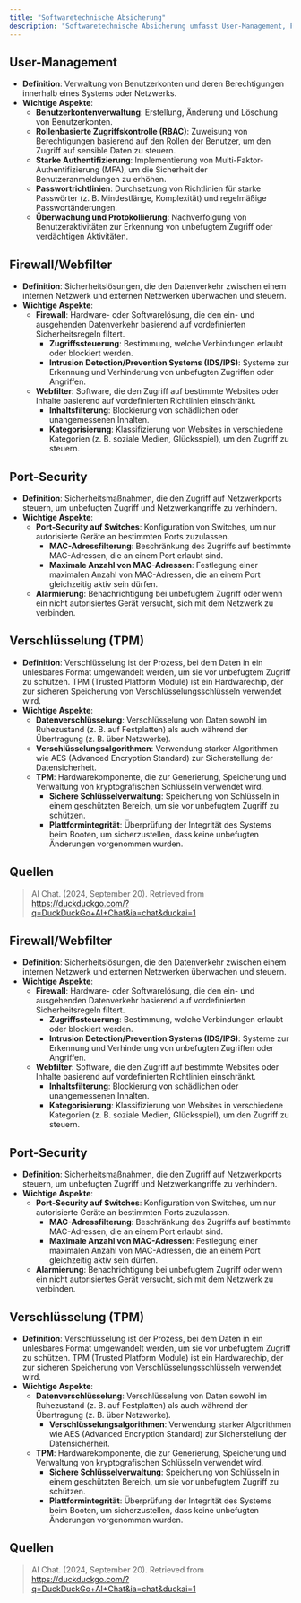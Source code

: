 ```yaml
---
title: "Softwaretechnische Absicherung"
description: "Softwaretechnische Absicherung umfasst User-Management, Firewalls, Port-Security, Verschlüsselung mit TPM. Schutz vor unbefugtem Zugriff und Angriffen."
---
```


## User-Management
- **Definition**: Verwaltung von Benutzerkonten und deren Berechtigungen innerhalb eines Systems oder Netzwerks.
- **Wichtige Aspekte**:
  - **Benutzerkontenverwaltung**: Erstellung, Änderung und Löschung von Benutzerkonten.
  - **Rollenbasierte Zugriffskontrolle (RBAC)**: Zuweisung von Berechtigungen basierend auf den Rollen der Benutzer, um den Zugriff auf sensible Daten zu steuern.
  - **Starke Authentifizierung**: Implementierung von Multi-Faktor-Authentifizierung (MFA), um die Sicherheit der Benutzeranmeldungen zu erhöhen.
  - **Passwortrichtlinien**: Durchsetzung von Richtlinien für starke Passwörter (z. B. Mindestlänge, Komplexität) und regelmäßige Passwortänderungen.
  - **Überwachung und Protokollierung**: Nachverfolgung von Benutzeraktivitäten zur Erkennung von unbefugtem Zugriff oder verdächtigen Aktivitäten.

## Firewall/Webfilter
- **Definition**: Sicherheitslösungen, die den Datenverkehr zwischen einem internen Netzwerk und externen Netzwerken überwachen und steuern.
- **Wichtige Aspekte**:
  - **Firewall**: Hardware- oder Softwarelösung, die den ein- und ausgehenden Datenverkehr basierend auf vordefinierten Sicherheitsregeln filtert.
    - **Zugriffssteuerung**: Bestimmung, welche Verbindungen erlaubt oder blockiert werden.
    - **Intrusion Detection/Prevention Systems (IDS/IPS)**: Systeme zur Erkennung und Verhinderung von unbefugten Zugriffen oder Angriffen.
  - **Webfilter**: Software, die den Zugriff auf bestimmte Websites oder Inhalte basierend auf vordefinierten Richtlinien einschränkt.
    - **Inhaltsfilterung**: Blockierung von schädlichen oder unangemessenen Inhalten.
    - **Kategorisierung**: Klassifizierung von Websites in verschiedene Kategorien (z. B. soziale Medien, Glücksspiel), um den Zugriff zu steuern.

## Port-Security
- **Definition**: Sicherheitsmaßnahmen, die den Zugriff auf Netzwerkports steuern, um unbefugten Zugriff und Netzwerkangriffe zu verhindern.
- **Wichtige Aspekte**:
  - **Port-Security auf Switches**: Konfiguration von Switches, um nur autorisierte Geräte an bestimmten Ports zuzulassen.
    - **MAC-Adressfilterung**: Beschränkung des Zugriffs auf bestimmte MAC-Adressen, die an einem Port erlaubt sind.
    - **Maximale Anzahl von MAC-Adressen**: Festlegung einer maximalen Anzahl von MAC-Adressen, die an einem Port gleichzeitig aktiv sein dürfen.
  - **Alarmierung**: Benachrichtigung bei unbefugtem Zugriff oder wenn ein nicht autorisiertes Gerät versucht, sich mit dem Netzwerk zu verbinden.

## Verschlüsselung (TPM)
- **Definition**: Verschlüsselung ist der Prozess, bei dem Daten in ein unlesbares Format umgewandelt werden, um sie vor unbefugtem Zugriff zu schützen. TPM (Trusted Platform Module) ist ein Hardwarechip, der zur sicheren Speicherung von Verschlüsselungsschlüsseln verwendet wird.
- **Wichtige Aspekte**:
  - **Datenverschlüsselung**: Verschlüsselung von Daten sowohl im Ruhezustand (z. B. auf Festplatten) als auch während der Übertragung (z. B. über Netzwerke).
  - **Verschlüsselungsalgorithmen**: Verwendung starker Algorithmen wie AES (Advanced Encryption Standard) zur Sicherstellung der Datensicherheit.
  - **TPM**: Hardwarekomponente, die zur Generierung, Speicherung und Verwaltung von kryptografischen Schlüsseln verwendet wird.
    - **Sichere Schlüsselverwaltung**: Speicherung von Schlüsseln in einem geschützten Bereich, um sie vor unbefugtem Zugriff zu schützen.
    - **Plattformintegrität**: Überprüfung der Integrität des Systems beim Booten, um sicherzustellen, dass keine unbefugten Änderungen vorgenommen wurden.

## Quellen
> AI Chat. (2024, September 20). Retrieved from https://duckduckgo.com/?q=DuckDuckGo+AI+Chat&ia=chat&duckai=1

## Firewall/Webfilter
- **Definition**: Sicherheitslösungen, die den Datenverkehr zwischen einem internen Netzwerk und externen Netzwerken überwachen und steuern.
- **Wichtige Aspekte**:
  - **Firewall**: Hardware- oder Softwarelösung, die den ein- und ausgehenden Datenverkehr basierend auf vordefinierten Sicherheitsregeln filtert.
    - **Zugriffssteuerung**: Bestimmung, welche Verbindungen erlaubt oder blockiert werden.
    - **Intrusion Detection/Prevention Systems (IDS/IPS)**: Systeme zur Erkennung und Verhinderung von unbefugten Zugriffen oder Angriffen.
  - **Webfilter**: Software, die den Zugriff auf bestimmte Websites oder Inhalte basierend auf vordefinierten Richtlinien einschränkt.
    - **Inhaltsfilterung**: Blockierung von schädlichen oder unangemessenen Inhalten.
    - **Kategorisierung**: Klassifizierung von Websites in verschiedene Kategorien (z. B. soziale Medien, Glücksspiel), um den Zugriff zu steuern.

## Port-Security
- **Definition**: Sicherheitsmaßnahmen, die den Zugriff auf Netzwerkports steuern, um unbefugten Zugriff und Netzwerkangriffe zu verhindern.
- **Wichtige Aspekte**:
  - **Port-Security auf Switches**: Konfiguration von Switches, um nur autorisierte Geräte an bestimmten Ports zuzulassen.
    - **MAC-Adressfilterung**: Beschränkung des Zugriffs auf bestimmte MAC-Adressen, die an einem Port erlaubt sind.
    - **Maximale Anzahl von MAC-Adressen**: Festlegung einer maximalen Anzahl von MAC-Adressen, die an einem Port gleichzeitig aktiv sein dürfen.
  - **Alarmierung**: Benachrichtigung bei unbefugtem Zugriff oder wenn ein nicht autorisiertes Gerät versucht, sich mit dem Netzwerk zu verbinden.

## Verschlüsselung (TPM)
- **Definition**: Verschlüsselung ist der Prozess, bei dem Daten in ein unlesbares Format umgewandelt werden, um sie vor unbefugtem Zugriff zu schützen. TPM (Trusted Platform Module) ist ein Hardwarechip, der zur sicheren Speicherung von Verschlüsselungsschlüsseln verwendet wird.
- **Wichtige Aspekte**:
  - **Datenverschlüsselung**: Verschlüsselung von Daten sowohl im Ruhezustand (z. B. auf Festplatten) als auch während der Übertragung (z. B. über Netzwerke).
    - **Verschlüsselungsalgorithmen**: Verwendung starker Algorithmen wie AES (Advanced Encryption Standard) zur Sicherstellung der Datensicherheit.
  - **TPM**: Hardwarekomponente, die zur Generierung, Speicherung und Verwaltung von kryptografischen Schlüsseln verwendet wird.
    - **Sichere Schlüsselverwaltung**: Speicherung von Schlüsseln in einem geschützten Bereich, um sie vor unbefugtem Zugriff zu schützen.
    - **Plattformintegrität**: Überprüfung der Integrität des Systems beim Booten, um sicherzustellen, dass keine unbefugten Änderungen vorgenommen wurden.

## Quellen
> AI Chat. (2024, September 20). Retrieved from https://duckduckgo.com/?q=DuckDuckGo+AI+Chat&ia=chat&duckai=1